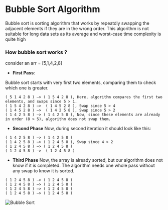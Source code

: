 # Bubble Sort Algorithm 

Bubble sort is sorting algorithm that works by repeatdly swapping the adjacent elements if they are in the wrong order. This algorithm is not suitable for long data sets as its average and worst-case time complexity is quite high 

### How bubble sort works ? 
consider an arr = [5,1,4,2,8]

- **First Pass**: 

Bubble sort starts with very first two elements, comparing them to check which one is greater.
```
( 5 1 4 2 8 ) –> ( 1 5 4 2 8 ), Here, algorithm compares the first two elements, and swaps since 5 > 1. 
( 1 5 4 2 8 ) –>  ( 1 4 5 2 8 ), Swap since 5 > 4 
( 1 4 5 2 8 ) –>  ( 1 4 2 5 8 ), Swap since 5 > 2 
( 1 4 2 5 8 ) –> ( 1 4 2 5 8 ), Now, since these elements are already in order (8 > 5), algorithm does not swap them.
```

- **Second Phase**
Now, during second iteration it should look like this:
```
( 1 4 2 5 8 ) –> ( 1 4 2 5 8 ) 
( 1 4 2 5 8 ) –> ( 1 2 4 5 8 ), Swap since 4 > 2 
( 1 2 4 5 8 ) –> ( 1 2 4 5 8 ) 
( 1 2 4 5 8 ) –>  ( 1 2 4 5 8 ) 
```

- **Third Phase**
Now, the array is already sorted, but our algorithm does not know if it is completed.
The algorithm needs one whole pass without any swap to know it is sorted.
```
( 1 2 4 5 8 ) –> ( 1 2 4 5 8 ) 
( 1 2 4 5 8 ) –> ( 1 2 4 5 8 ) 
( 1 2 4 5 8 ) –> ( 1 2 4 5 8 ) 
( 1 2 4 5 8 ) –> ( 1 2 4 5 8 ) 
```

<img src="https://media.geeksforgeeks.org/wp-content/cdn-uploads/gq/2014/02/bubble-sort1.png" alt="Bubble Sort">
